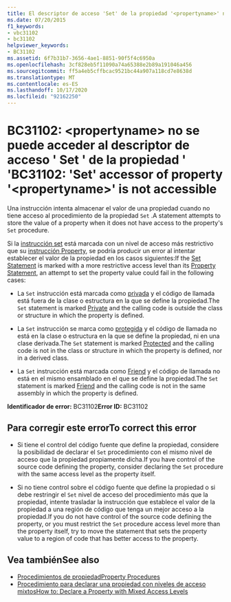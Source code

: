 ```yaml
---
title: El descriptor de acceso 'Set' de la propiedad '<propertyname>' no está accesible
ms.date: 07/20/2015
f1_keywords:
- vbc31102
- bc31102
helpviewer_keywords:
- BC31102
ms.assetid: 6f7b31b7-3656-4ae1-8851-90f5f4c6950a
ms.openlocfilehash: 3cf828eb5f11090a74a65388e2b89a191046a456
ms.sourcegitcommit: ff5a4eb5cffbcac9521bc44a907a118cd7e8638d
ms.translationtype: MT
ms.contentlocale: es-ES
ms.lasthandoff: 10/17/2020
ms.locfileid: "92162250"
---
```

# <a name="bc31102-set-accessor-of-property-propertyname-is-not-accessible"></a><span data-ttu-id="64dbb-102">BC31102: \<propertyname> no se puede acceder al descriptor de acceso ' Set ' de la propiedad ' '</span><span class="sxs-lookup"><span data-stu-id="64dbb-102">BC31102: 'Set' accessor of property '\<propertyname>' is not accessible</span></span>

<span data-ttu-id="64dbb-103">Una instrucción intenta almacenar el valor de una propiedad cuando no tiene acceso al procedimiento de la propiedad `Set` .</span><span class="sxs-lookup"><span data-stu-id="64dbb-103">A statement attempts to store the value of a property when it does not have access to the property's `Set` procedure.</span></span>

 <span data-ttu-id="64dbb-104">Si la [instrucción set](../statements/set-statement.md) está marcada con un nivel de acceso más restrictivo que su [instrucción Property](../statements/property-statement.md), se podría producir un error al intentar establecer el valor de la propiedad en los casos siguientes:</span><span class="sxs-lookup"><span data-stu-id="64dbb-104">If the [Set Statement](../statements/set-statement.md) is marked with a more restrictive access level than its [Property Statement](../statements/property-statement.md), an attempt to set the property value could fail in the following cases:</span></span>

- <span data-ttu-id="64dbb-105">La `Set` instrucción está marcada como [privada](../modifiers/private.md) y el código de llamada está fuera de la clase o estructura en la que se define la propiedad.</span><span class="sxs-lookup"><span data-stu-id="64dbb-105">The `Set` statement is marked [Private](../modifiers/private.md) and the calling code is outside the class or structure in which the property is defined.</span></span>

- <span data-ttu-id="64dbb-106">La `Set` instrucción se marca como [protegida](../modifiers/protected.md) y el código de llamada no está en la clase o estructura en la que se define la propiedad, ni en una clase derivada.</span><span class="sxs-lookup"><span data-stu-id="64dbb-106">The `Set` statement is marked [Protected](../modifiers/protected.md) and the calling code is not in the class or structure in which the property is defined, nor in a derived class.</span></span>

- <span data-ttu-id="64dbb-107">La `Set` instrucción está marcada como [Friend](../modifiers/friend.md) y el código de llamada no está en el mismo ensamblado en el que se define la propiedad.</span><span class="sxs-lookup"><span data-stu-id="64dbb-107">The `Set` statement is marked [Friend](../modifiers/friend.md) and the calling code is not in the same assembly in which the property is defined.</span></span>

 <span data-ttu-id="64dbb-108">**Identificador de error:** BC31102</span><span class="sxs-lookup"><span data-stu-id="64dbb-108">**Error ID:** BC31102</span></span>

## <a name="to-correct-this-error"></a><span data-ttu-id="64dbb-109">Para corregir este error</span><span class="sxs-lookup"><span data-stu-id="64dbb-109">To correct this error</span></span>

- <span data-ttu-id="64dbb-110">Si tiene el control del código fuente que define la propiedad, considere la posibilidad de declarar el `Set` procedimiento con el mismo nivel de acceso que la propiedad propiamente dicha.</span><span class="sxs-lookup"><span data-stu-id="64dbb-110">If you have control of the source code defining the property, consider declaring the `Set` procedure with the same access level as the property itself.</span></span>

- <span data-ttu-id="64dbb-111">Si no tiene control sobre el código fuente que define la propiedad o si debe restringir el `Set` nivel de acceso del procedimiento más que la propiedad, intente trasladar la instrucción que establece el valor de la propiedad a una región de código que tenga un mejor acceso a la propiedad.</span><span class="sxs-lookup"><span data-stu-id="64dbb-111">If you do not have control of the source code defining the property, or you must restrict the `Set` procedure access level more than the property itself, try to move the statement that sets the property value to a region of code that has better access to the property.</span></span>

## <a name="see-also"></a><span data-ttu-id="64dbb-112">Vea también</span><span class="sxs-lookup"><span data-stu-id="64dbb-112">See also</span></span>

- [<span data-ttu-id="64dbb-113">Procedimientos de propiedad</span><span class="sxs-lookup"><span data-stu-id="64dbb-113">Property Procedures</span></span>](../../programming-guide/language-features/procedures/property-procedures.md)
- [<span data-ttu-id="64dbb-114">Procedimiento para declarar una propiedad con niveles de acceso mixtos</span><span class="sxs-lookup"><span data-stu-id="64dbb-114">How to: Declare a Property with Mixed Access Levels</span></span>](../../programming-guide/language-features/procedures/how-to-declare-a-property-with-mixed-access-levels.md)
